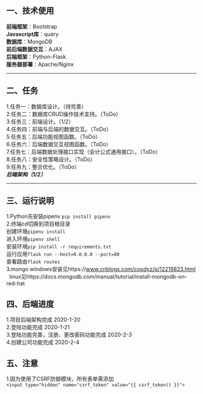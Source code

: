 ## 一、技术使用
**前端框架**：Bootstrap<br/>
**Javascript库**：query<br/>
**数据库**：MongoDB<br/>
**前后端数据交互**：AJAX<br/>
**后端框架**：Python-Flask<br/>
**服务器部署**：Apache/Nginx<br/>
***
## 二、任务
1.任务一：数据库设计。（待完善）<br/>
2.任务二：数据库CRUD操作技术支持。（ToDo）<br/>
3.任务三：前端设计。（1/2）<br/>
4.任务四：前端与后端的数据交互。（ToDo）<br/>
5.任务五：后端功能视图函数。（ToDo）<br/>
6.任务六：后端数据交互视图函数。（ToDo）<br/>
7.任务七：后端数据处理接口实现（会计公式通用接口）。（ToDo）<br/>
8.任务八：安全性策略设计。（ToDo）<br/>
9.任务九：整合优化。（ToDo）<br/>
***后端架构（1/2）***
***
## 三、运行说明
1.Python先安装pipenv
`pip install pipenv`<br/>
2.终端cd切换到项目根目录<br/>
  创建环境`pipenv install`<br/>
  进入环境`pipenv shell`<br/>
  安装环境`pip install -r requirements.txt`<br/>
  运行应用`flask run --host=0.0.0.0 --port=80`<br/>
  查看路由`flask routes`<br/>
3.mongo windows安装见https://www.cnblogs.com/coodyz/p/12219823.html<br/>
&nbsp;&nbsp;linux见https://docs.mongodb.com/manual/tutorial/install-mongodb-on-red-hat
## 四、后端进度
1.项目后端架构完成 2020-1-20<br/>
2.登陆功能完成 2020-1-21<br/>
3.登陆功能完善，注册、更改密码功能完成 2020-2-3<br/>
4.创建公司功能完成 2020-2-4<br/>
## 五、注意
1.因为使用了CSRF防御模块，所有表单需添加<br/>
`<input type="hidden" name="csrf_token" value="{{ csrf_token() }}">`

